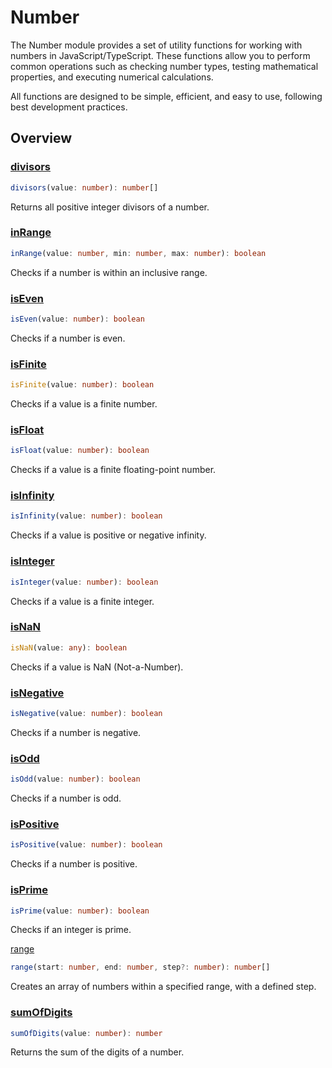 # Number

The Number module provides a set of utility functions for working with numbers in JavaScript/TypeScript. These functions allow you to perform common operations such as checking number types, testing mathematical properties, and executing numerical calculations.

All functions are designed to be simple, efficient, and easy to use, following best development practices.

## Overview

### [divisors](./divisors.md)
```typescript
divisors(value: number): number[]
```
Returns all positive integer divisors of a number.

### [inRange](./inRange.md)
```typescript
inRange(value: number, min: number, max: number): boolean
```
Checks if a number is within an inclusive range.

### [isEven](./isEven.md)
```typescript
isEven(value: number): boolean
```
Checks if a number is even.

### [isFinite](./isFinite.md)
```typescript
isFinite(value: number): boolean
```
Checks if a value is a finite number.

### [isFloat](./isFloat.md)
```typescript
isFloat(value: number): boolean
```
Checks if a value is a finite floating-point number.

### [isInfinity](./isInfinity.md)
```typescript
isInfinity(value: number): boolean
```
Checks if a value is positive or negative infinity.

### [isInteger](./isInteger.md)
```typescript
isInteger(value: number): boolean
```
Checks if a value is a finite integer.

### [isNaN](./isNaN.md)
```typescript
isNaN(value: any): boolean
```
Checks if a value is NaN (Not-a-Number).

### [isNegative](./isNegative.md)
```typescript
isNegative(value: number): boolean
```
Checks if a number is negative.

### [isOdd](./isOdd.md)
```typescript
isOdd(value: number): boolean
```
Checks if a number is odd.

### [isPositive](./isPositive.md)
```typescript
isPositive(value: number): boolean
```
Checks if a number is positive.

### [isPrime](./isPrime.md)
```typescript
isPrime(value: number): boolean
```
Checks if an integer is prime.

[range](./range.md)
```typescript
range(start: number, end: number, step?: number): number[]
```
Creates an array of numbers within a specified range, with a defined step.

### [sumOfDigits](./sumOfDigits.md)
```typescript
sumOfDigits(value: number): number
```
Returns the sum of the digits of a number.
